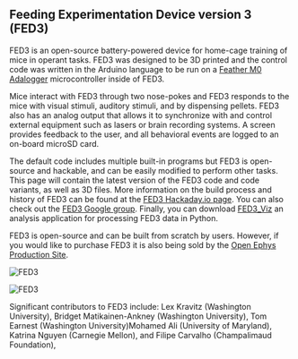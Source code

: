 ## Feeding Experimentation Device version 3 (FED3)

FED3 is an open-source battery-powered device for home-cage training of mice in operant tasks. FED3 was designed to be 3D printed and the control code was written in the Arduino language to be run on a [Feather M0 Adalogger](https://www.adafruit.com/product/2796) microcontroller inside of FED3.

Mice interact with FED3 through two nose-pokes and FED3 responds to the mice with visual stimuli, auditory stimuli, and by dispensing pellets. FED3 also has an analog output that allows it to synchronize with and control external equipment such as lasers or brain recording systems. A screen provides feedback to the user, and all behavioral events are logged to an on-board microSD card. 

The default code includes multiple built-in programs but FED3 is open-source and hackable, and can be easily modified to perform other tasks. This page will contain the latest version of the FED3 code and code variants, as well as 3D files.  More information on the build process and history of FED3 can be found at the [FED3 Hackaday.io page](https://hackaday.io/project/106885-feeding-experimentation-device-3-fed3).  You can also check out the [FED3 Google group](https://groups.google.com/forum/#!forum/fedforum). Finally, you can download [FED3_Viz](https://github.com/KravitzLabAnalyses/FED3_Viz) an analysis application for processing FED3 data in Python.

FED3 is open-source and can be built from scratch by users. However, if you would like to purchase FED3 it is also being sold by the [Open Ephys Production Site](https://open-ephys.org/fed3/fed3).  

![FED3](https://lh3.googleusercontent.com/pw/ACtC-3c2EJeoPQeivNZuvnyHQXTyHCt_50D3BiV4zlnHBTjWsE2O0lrmPtEacpNh--ouRnThKTK-tVCW7jkizILeXWHkbJmG_ZtQme_yMEzGQiF8YPEQ971hPdx0ixYvAM53v-NdDeOy1HB1jQ1fmDKbQWYdPw=w1206-h966-no?authuser=0)

![FED3](https://lh3.googleusercontent.com/pw/ACtC-3db0fUHRPNKlZF1dtDKbmvpJS8rSdWjRA2Dfcq_Ut-zFr79IExP2LEMyuNb5nM3-pnx7KiowgDGjbR-ww5scKbPOkK7bVetpQHxEnNelLnl26NSyOAAarZaQ2ut7eZAqZfllZBq0dUxI2uWSJrgQJ_wvA=w1233-h966-no?authuser=0)

Significant contributors to FED3 include:
Lex Kravitz (Washington University), Bridget Matikainen-Ankney (Washington University), Tom Earnest (Washington University)Mohamed Ali (University of Maryland), Katrina Nguyen (Carnegie Mellon), and Filipe Carvalho (Champalimaud Foundation), 
